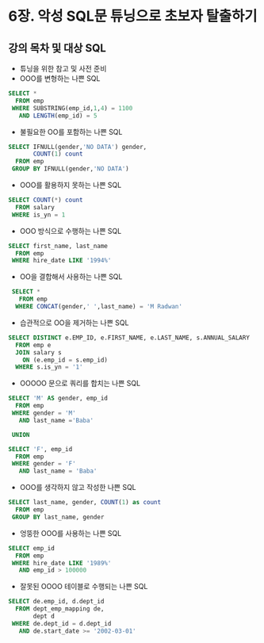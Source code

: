 # 6장. 악성 SQL문 튜닝으로 초보자 탈출하기
## 강의 목차 및 대상 SQL
- 튜닝을 위한 참고 및 사전 준비
- OOO를 변형하는 나쁜 SQL
```sql
SELECT *
  FROM emp
 WHERE SUBSTRING(emp_id,1,4) = 1100
   AND LENGTH(emp_id) = 5
```
- 불필요한 OO를 포함하는 나쁜 SQL
```sql
SELECT IFNULL(gender,'NO DATA') gender, 
       COUNT(1) count
  FROM emp
 GROUP BY IFNULL(gender,'NO DATA')
```
- OOO를 활용하지 못하는 나쁜 SQL
```sql
SELECT COUNT(*) count
  FROM salary
 WHERE is_yn = 1
```
- OOO 방식으로 수행하는 나쁜 SQL
```sql
SELECT first_name, last_name
  FROM emp
 WHERE hire_date LIKE '1994%'
```
- OO을 결합해서 사용하는 나쁜 SQL
```sql
 SELECT *
   FROM emp
  WHERE CONCAT(gender,' ',last_name) = 'M Radwan'
```
- 습관적으로 OO을 제거하는 나쁜 SQL
```sql
SELECT DISTINCT e.EMP_ID, e.FIRST_NAME, e.LAST_NAME, s.ANNUAL_SALARY  
  FROM emp e
  JOIN salary s
    ON (e.emp_id = s.emp_id)
  WHERE s.is_yn = '1'
```
- OOOOO 문으로 쿼리를 합치는 나쁜 SQL
```sql
SELECT 'M' AS gender, emp_id
  FROM emp
 WHERE gender = 'M'
   AND last_name ='Baba'

 UNION

SELECT 'F', emp_id
  FROM emp
 WHERE gender = 'F'
   AND last_name = 'Baba'
```
- OOO를 생각하지 않고 작성한 나쁜 SQL
```sql
SELECT last_name, gender, COUNT(1) as count
  FROM emp
 GROUP BY last_name, gender
```
- 엉뚱한 OOO를 사용하는 나쁜 SQL
```sql
SELECT emp_id
  FROM emp
 WHERE hire_date LIKE '1989%'
   AND emp_id > 100000
```
- 잘못된 OOOO 테이블로 수행되는 나쁜 SQL
```sql
SELECT de.emp_id, d.dept_id
  FROM dept_emp_mapping de, 
       dept d
 WHERE de.dept_id = d.dept_id
   AND de.start_date >= '2002-03-01'
```